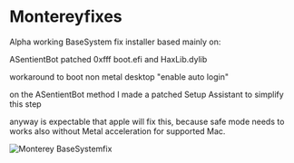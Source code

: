 # Montereyfixes

Alpha working BaseSystem fix installer based mainly on:

ASentientBot patched 0xfff boot.efi and HaxLib.dylib

workaround to boot non metal desktop "enable auto login"

on the ASentientBot method I made a patched Setup Assistant to simplify this step

anyway is expectable that apple will fix this, because safe mode needs to works also without Metal acceleration for supported Mac.

![Monterey BaseSystemfix](https://user-images.githubusercontent.com/63143548/122189199-025a8a80-ce91-11eb-90c7-26d757bff18c.jpeg)
